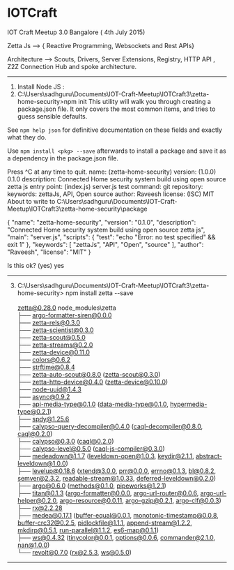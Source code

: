 # IOTCraft
IOT Craft Meetup 3.0 Bangalore ( 4th July 2015)

Zetta Js  -->  { Reactive Programming, Websockets and  Rest APIs}

Architecture  --> Scouts, Drivers, Server Extensions, Registry, HTTP API , Z2Z Connection 
Hub and spoke architecture. 


-----------------------------------------------------------------------------------------------
1) Install Node JS : <br>
2) C:\Users\sadhguru\Documents\IOT-Craft-Meetup\IOTCraft3\zetta-home-security>npm init
This utility will walk you through creating a package.json file.
It only covers the most common items, and tries to guess sensible defaults.

See `npm help json` for definitive documentation on these fields
and exactly what they do.

Use `npm install <pkg> --save` afterwards to install a package and
save it as a dependency in the package.json file.

Press ^C at any time to quit.
name: (zetta-home-security)
version: (1.0.0) 0.1.0
description: Connected Home security system build using open source zetta js
entry point: (index.js) server.js
test command:
git repository:
keywords: zettaJs, API, Open source
author: Raveesh
license: (ISC) MIT
About to write to C:\Users\sadhguru\Documents\IOT-Craft-Meetup\IOTCraft3\zetta-home-security\package

{
  "name": "zetta-home-security",
  "version": "0.1.0",
  "description": "Connected Home security system build using open source zetta js",
  "main": "server.js",
  "scripts": {
    "test": "echo \"Error: no test specified\" && exit 1"
  },
  "keywords": [
    "zettaJs",
    "API",
    "Open",
    "source"
  ],
  "author": "Raveesh",
  "license": "MIT"
}


Is this ok? (yes) yes


---------------------------------------------------------------
3) C:\Users\sadhguru\Documents\IOT-Craft-Meetup\IOTCraft3\zetta-home-security> npm install zetta --save <br>
<br>zetta@0.28.0 node_modules\zetta<br>
├── argo-formatter-siren@0.0.0<br>
├── zetta-rels@0.3.0<br>
├── zetta-scientist@0.3.0<br>
├── zetta-scout@0.5.0<br>
├── zetta-streams@0.2.0<br>
├── zetta-device@0.11.0<br>
├── colors@0.6.2<br>
├── strftime@0.8.4<br>
├── zetta-auto-scout@0.8.0 (zetta-scout@0.3.0)<br>
├── zetta-http-device@0.4.0 (zetta-device@0.10.0)<br>
├── node-uuid@1.4.3<br>
├── async@0.9.2<br>
├── api-media-type@0.1.0 (data-media-type@0.1.0, hypermedia-type@0.2.1)<br>
├── spdy@1.25.6<br>
├── calypso-query-decompiler@0.4.0 (caql-decompiler@0.8.0, caql@0.2.0)<br>
├── calypso@0.3.0 (caql@0.2.0)<br>
├── calypso-level@0.5.0 (caql-js-compiler@0.3.0)<br>
├── medeadown@1.1.7 (leveldown-open@1.0.3, keydir@2.1.1, abstract-leveldown@1.0.0)<br>
├── levelup@0.18.6 (xtend@3.0.0, prr@0.0.0, errno@0.1.3, bl@0.8.2, semver@2.3.2, readable-stream@1.0.33, deferred-leveldown@0.2.0)<br>
├── argo@0.6.0 (methods@0.1.0, pipeworks@1.2.1)<br>
├── titan@0.1.3 (argo-formatter@0.0.0, argo-url-router@0.0.6, argo-url-helper@0.2.0, argo-resource@0.0.11, argo-gzip@0.2.1, argo-clf@0.0.3)<br>
├── rx@2.2.28<br>
├── medea@0.17.1 (buffer-equal@0.0.1, monotonic-timestamp@0.0.8, buffer-crc32@0.2.5, pidlockfile@1.1.1, append-stream@1.2.2, mkdirp@0.5.1, run-parallel@1.1.2, es6-map@0.1.1)<br>
├── ws@0.4.32 (tinycolor@0.0.1, options@0.0.6, commander@2.1.0, nan@1.0.0)<br>
└── revolt@0.7.0 (rx@2.5.3, ws@0.5.0)<br>

----------------------------------------------------------------------------------------------------------------------
